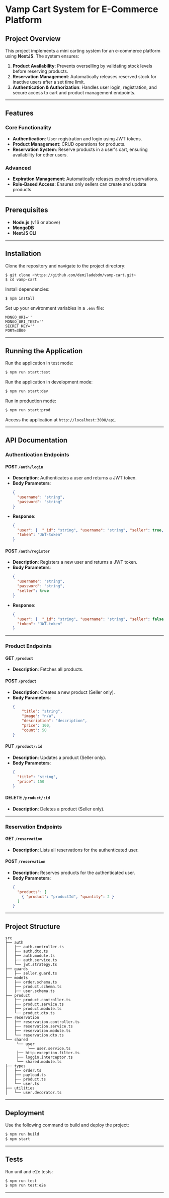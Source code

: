 # Vamp Cart System for E-Commerce Platform

## Project Overview
This project implements a mini carting system for an e-commerce platform using **NestJS**. The system ensures:

1. **Product Availability**: Prevents overselling by validating stock levels before reserving products.
2. **Reservation Management**: Automatically releases reserved stock for inactive users after a set time limit.
3. **Authentication & Authorization**: Handles user login, registration, and secure access to cart and product management endpoints.

---

## Features

### Core Functionality
- **Authentication**: User registration and login using JWT tokens.
- **Product Management**: CRUD operations for products.
- **Reservation System**: Reserve products in a user's cart, ensuring availability for other users.

### Advanced
- **Expiration Management**: Automatically releases expired reservations.
- **Role-Based Access**: Ensures only sellers can create and update products.

---

## Prerequisites

- **Node.js** (v16 or above)
- **MongoDB**
- **NestJS CLI**

---

## Installation

Clone the repository and navigate to the project directory:

```bash
$ git clone <https://github.com/demiladebdm/vamp-cart.git>
$ cd vamp-cart
```

Install dependencies:

```bash
$ npm install
```

Set up your environment variables in a `.env` file:

```
MONGO_URI=''
MONGO_URI_TEST=''
SECRET_KEY=''
PORT=3000
```

---

## Running the Application

Run the application in test mode:

```bash
$ npm run start:test
```

Run the application in development mode:

```bash
$ npm run start:dev
```

Run in production mode:

```bash
$ npm run start:prod
```

Access the application at `http://localhost:3000/api`.

---

## API Documentation

### Authentication Endpoints

#### POST `/auth/login`
- **Description**: Authenticates a user and returns a JWT token.
- **Body Parameters**:
  ```json
  {
    "username": "string",
    "password": "string"
  }
  ```
- **Response**:
  ```json
  {
    "user": {  "_id": "string", "username": "string", "seller": true, "created": "string" },
    "token": "JWT-token"
  }
  ```

#### POST `/auth/register`
- **Description**: Registers a new user and returns a JWT token.
- **Body Parameters**:
  ```json
  {
    "username": "string",
    "password": "string",
    "seller": true
  }
  ```
- **Response**:
  ```json
  {
    "user": {  "_id": "string", "username": "string", "seller": false, "created": "string" },
    "token": "JWT-token"
  }
  ```

---

### Product Endpoints

#### GET `/product`
- **Description**: Fetches all products.

#### POST `/product`
- **Description**: Creates a new product (Seller only).
- **Body Parameters**:
  ```json
  {
      "title": "string",
      "image": "n/a",
      "description": "description",
      "price": 100,
      "count": 50
  }
  ```

#### PUT `/product/:id`
- **Description**: Updates a product (Seller only).
- **Body Parameters**:
  ```json
  {
    "title": "string",
    "price": 150
  }
  ```

#### DELETE `/product/:id`
- **Description**: Deletes a product (Seller only).

---

### Reservation Endpoints

#### GET `/reservation`
- **Description**: Lists all reservations for the authenticated user.

#### POST `/reservation`
- **Description**: Reserves products for the authenticated user.
- **Body Parameters**:
  ```json
  {
    "products": [
      { "product": "productId", "quantity": 2 }
    ]
  }
  ```

---

## Project Structure

```
src
├── auth
│   ├── auth.controller.ts
│   ├── auth.dto.ts
│   ├── auth.module.ts
│   ├── auth.service.ts
│   └── jwt.strategy.ts
├── guards
│   ├── seller.guard.ts
├── models
│   ├── order.schema.ts
│   ├── product.schema.ts
│   ├── user.schema.ts
├── product
│   ├── product.controller.ts
│   ├── product.service.ts
│   ├── product.module.ts
│   └── product.dto.ts
├── reservation
│   ├── reservation.controller.ts
│   ├── reservation.service.ts
│   ├── reservation.module.ts
│   └── reservation.dto.ts
└── shared
     └── user
          └── user.service.ts
     ├── http-exception.filter.ts
     ├── loggin.interceptor.ts
     └── shared.module.ts
├── types
│   ├── order.ts
│   ├── payload.ts
│   ├── product.ts
│   └── user.ts
├── utilities
│   └── user.decorator.ts
```

---

## Deployment

Use the following command to build and deploy the project:

```bash
$ npm run build
$ npm start
```

---

## Tests

Run unit and e2e tests:

```bash
$ npm run test
$ npm run test:e2e
```

---
